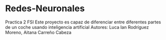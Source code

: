 # Redes-Neuronales
Practica 2 FSI
Este proyecto es capaz de diferenciar entre diferentes partes de un coche usando inteligencia artificial
Autores: Luca Ian Rodríguez Moreno, Aitana Carreño Cabeza
